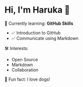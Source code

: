 # Hi, I'm Haruka 👋

🌱 Currently learning: **GitHub Skills**
- ✅ Introduction to GitHub
- ✅ Communicate using Markdown

🛠️ Interests:
- Open Source
- Markdown
- Collaboration

🐶 Fun fact:
I love dogs!
